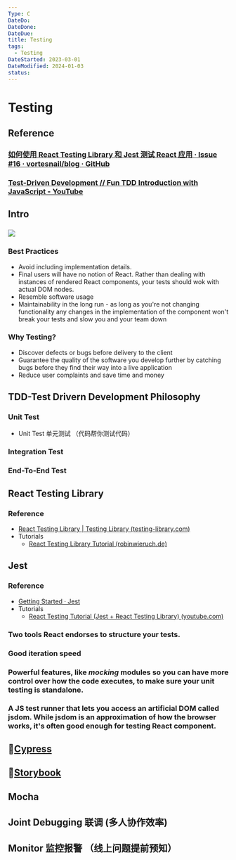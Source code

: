 ```yaml
---
Type: C
DateDo:
DateDone:
DateDue:
title: Testing
tags:
  - Testing
DateStarted: 2023-03-01
DateModified: 2024-01-03
status:
---
```


# Testing

## Reference

### [如何使用 React Testing Library 和 Jest 测试 React 应用 · Issue #16 · vortesnail/blog · GitHub](https://github.com/vortesnail/blog/issues/16)

### [Test-Driven Development // Fun TDD Introduction with JavaScript - YouTube](https://www.youtube.com/watch?v=Jv2uxzhPFl4)

## Intro

### ![](Pasted%20image%2020230308094955.png)

### Best Practices

- Avoid including implementation details.
- Final users will have no notion of React. Rather than dealing with instances of rendered React components, your tests should wok with actual DOM nodes.
- Resemble software usage
- Maintainability in the long run - as long as you're not changing functionality any changes in the implementation of the component won't break your tests and slow you and your team down

### Why Testing?

- Discover defects or bugs before delivery to the client
- Guarantee the quality of the software you develop further by catching bugs before they find their way into a live application
- Reduce user complaints and save time and money

## TDD-Test Drivern Development Philosophy

### Unit Test

- Unit Test 单元测试 （代码帮你测试代码）

### Integration Test

### End-To-End Test

## React Testing Library

### Reference

- [React Testing Library | Testing Library (testing-library.com)](https://testing-library.com/docs/react-testing-library/intro/)
- Tutorials
  - [React Testing Library Tutorial (robinwieruch.de)](https://www.robinwieruch.de/react-testing-library/)

## Jest

### Reference

- [Getting Started · Jest](https://jestjs.io/docs/getting-started)
- Tutorials
  - [React Testing Tutorial (Jest + React Testing Library) (youtube.com)](https://www.youtube.com/watch?v=ML5egqL3YFE)

### Two tools React endorses to structure your tests.

### Good iteration speed

### Powerful features, like _mocking_ modules so you can have more control over how the code executes, to make sure your unit testing is standalone.

### A JS test runner that lets you access an artificial DOM called jsdom. While jsdom is an approximation of how the browser works, it's often good enough for testing React component.

## 📌[Cypress](Cypress.md)

## 📌[Storybook](Storybook/Storybook.md)

## Mocha

## Joint Debugging 联调 (多人协作效率)

## Monitor 监控报警 （线上问题提前预知）
